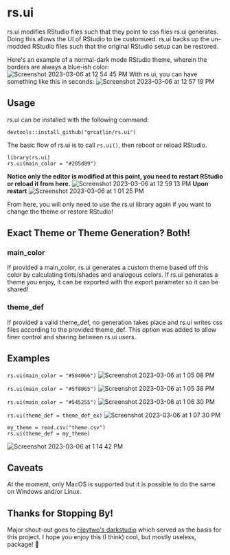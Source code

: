 # rs.ui
rs.ui modifies RStudio files such that they point to css files rs.ui generates. Doing this allows the UI of RStudio to be customized. 
rs.ui backs up the un-modded RStudio files such that the original RStudio setup can be restored.

Here's an example of a normal-dark mode RStudio theme, wherein the borders are always a blue-ish color:
![Screenshot 2023-03-06 at 12 54 45 PM](https://user-images.githubusercontent.com/83082268/223216619-18d8b7fc-b46c-4be5-818c-744956c2ddff.png)
With rs.ui, you can have something like this in seconds:
![Screenshot 2023-03-06 at 12 57 19 PM](https://user-images.githubusercontent.com/83082268/223217042-a50d79cf-906e-4b3a-8af2-e539fbe73836.png)

## Usage
rs.ui can be installed with the following command:
```
devtools::install_github("grcatlin/rs.ui")
```

The basic flow of rs.ui is to call `rs.ui()`, then reboot or reload RStudio.
```
library(rs.ui)
rs.ui(main_color = "#205d89")
```
**Notice only the editor is modified at this point, you need to restart RStudio or reload it from here.**
![Screenshot 2023-03-06 at 12 59 13 PM](https://user-images.githubusercontent.com/83082268/223217464-a6cb0847-249e-4925-9bf4-c88c3973a983.png)
**Upon restart**
![Screenshot 2023-03-06 at 1 01 25 PM](https://user-images.githubusercontent.com/83082268/223218000-83c95326-14ff-4817-900b-6b82154d3ab2.png)

From here, you will only need to use the rs.ui library again if you want to change the theme or restore RStudio!

## Exact Theme or Theme Generation? Both!

### main_color
If provided a main_color, rs.ui generates a custom theme based off this color
by calculating tints/shades and analogous colors. If rs.ui generates a theme you enjoy,
it can be exported with the export parameter so it can be shared!

### theme_def
If provided a valid theme_def, no generation takes place and rs.ui writes
css files according to the provided theme_def. This option was added to allow
finer control and sharing between rs.ui users.

## Examples

`rs.ui(main_color = "#504066")`
![Screenshot 2023-03-06 at 1 05 08 PM](https://user-images.githubusercontent.com/83082268/223218683-31b88711-461b-4d5b-bd85-784b0c06e7b2.png)

`rs.ui(main_color = "#5f8065")`
![Screenshot 2023-03-06 at 1 05 38 PM](https://user-images.githubusercontent.com/83082268/223218820-d9a45ec8-4636-43ee-970d-73e890d67557.png)

`rs.ui(main_color = "#545255")`
![Screenshot 2023-03-06 at 1 06 30 PM](https://user-images.githubusercontent.com/83082268/223218962-84073159-f62d-4000-9b9c-d55ef76fd09d.png)

`rs.ui(theme_def = theme_def_ex)`
![Screenshot 2023-03-06 at 1 07 30 PM](https://user-images.githubusercontent.com/83082268/223219151-3b790166-5bfe-4aeb-8840-0d6792389b9d.png)

```
my_theme = read.csv("theme.csv")
rs.ui(theme_def = my_theme)
```
![Screenshot 2023-03-06 at 1 14 42 PM](https://user-images.githubusercontent.com/83082268/223220570-5ed68d34-56d6-4e4f-8579-af428701d850.png)

## Caveats
At the moment, only MacOS is supported but it is possible to do the same on Windows and/or Linux.

## Thanks for Stopping By!
Major shout-out goes to [rileytwo's darkstudio](https://github.com/rileytwo/darkstudio) which served as the basis for this project. 
I hope you enjoy this (I think) cool, but mostly useless, package! 💝
